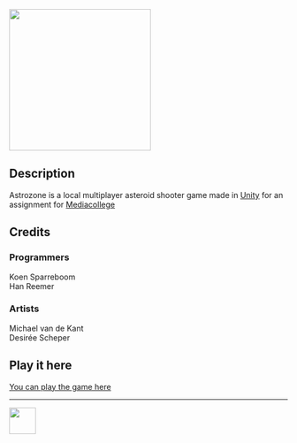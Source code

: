 <img src="https://i.imgur.com/owes12k.png" width="256">

## Description

Astrozone is a local multiplayer asteroid shooter game made in <a href="https://unity3d.com/" target="_blank">Unity</a> for an assignment for <a href="https://ma-web.nl/" target="_blank">Mediacollege</a>

## Credits

### Programmers

Koen Sparreboom
<br>
Han Reemer

### Artists

Michael van de Kant
<br>
Desirée Scheper

## Play it here

<a href="http://22084.hosts.ma-cloud.nl/bewijzenmap/p1.4/idp/expanding-space/" target="_blank">You can play the game here</a>

---

<img src="https://www.ma-web.nl/static/vector/Logo_blok.svg" width="48">